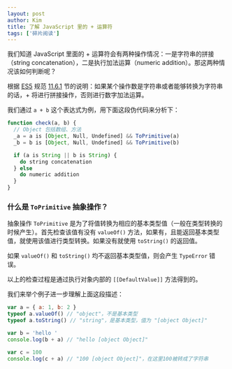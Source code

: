 ```yaml
---
layout: post
author: Kim
title: 了解 JavaScript 里的 + 运算符
tags: ['碎片阅读']
---
```


我们知道 JavaScript 里面的 + 运算符会有两种操作情况：一是字符串的拼接（string concatenation），二是执行加法运算（numeric addition）。那这两种情况该如何判断呢？

根据 [ES5](http://www.ecma-international.org/ecma-262/5.1) 规范 [11.6.1](http://www.ecma-international.org/ecma-262/5.1/index.html#sec-11.6.1) 节的说明：如果某个操作数是字符串或者能够转换为字符串的话，+ 将进行拼接操作，否则进行数字加法运算。

我们通过 `a + b` 这个表达式为例，用下面这段伪代码来分析下：

```javascript
function check(a, b) {
  // Object 包括数组、方法
  _a = a is [Object, Null, Undefined] && ToPrimitive(a)
  _b = b is [Object, Null, Undefined] && ToPrimitive(b)

  if (a is String || b is String) {
    do string concatenation
  } else
    do numeric addition
  }
}
```

### 什么是 `ToPrimitive` 抽象操作？

抽象操作 `ToPrimitive` 是为了将值转换为相应的基本类型值（一般在类型转换的时候产生）。首先检查该值有没有 `valueOf()` 方法，如果有，且能返回基本类型值，就使用该值进行类型转换。如果没有就使用 `toString()` 的返回值。

如果 `valueOf()` 和 `toString()` 均不返回基本类型值，则会产生 `TypeError` 错误。

以上的检查过程是通过执行对象内部的 `[[DefaultValue]]` 方法得到的。

我们来举个例子进一步理解上面这段描述：

```javascript
var a = { a: 1, b: 2 }
typeof a.valueOf() // "object"，不是基本类型
typeof a.toString() // "string"，是基本类型，值为 "[object Object]"

var b = 'hello '
console.log(b + a) // "hello [object Object]"

var c = 100
console.log(c + a) // "100 [object Object]"，在这里100被转成了字符串
```
